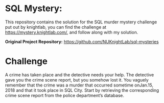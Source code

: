 # SQL Mystery:

This repository contains the solution for the SQL murder mystery challenge put out by knightlab, you can find the challenge at https://mystery.knightlab.com/,
and follow along with my solution.

**Original Project Repository:** https://github.com/NUKnightLab/sql-mysteries

# Challenge

A crime has taken place and the detective needs your help. The detective gave you the crime scene report, but you somehow lost it. You vaguely remember that the crime was a ​murder​ that occurred sometime on ​Jan.15, 2018​ and that it took place in ​SQL City​. Start by retrieving the corresponding crime scene report from the police department’s database.

